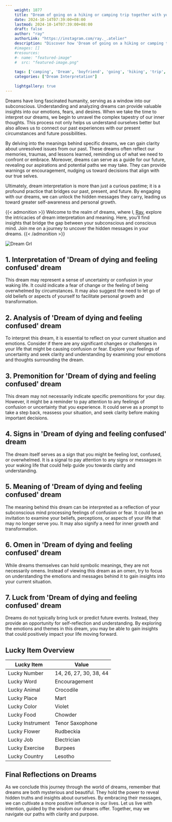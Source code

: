 ```yaml
---
    weight: 1877
    title: "Dream of going on a hiking or camping trip together with your boyfriend"  # Assuming 'title' column exists
    date: 2024-10-14T07:39:00+08:00
    lastmod: 2024-10-14T07:39:00+08:00
    draft: false
    author: "ray"
    authorLink: "https://instagram.com/ray._.atelier"
    description: "Discover how 'Dream of going on a hiking or camping trip together with your boyfriend' can interpret your future and uncover its significant meanings in your life."
    #images: []
    #resources:
    #- name: "featured-image"
    #  src: "featured-image.png"
    
    tags: ['camping', 'Dream', 'boyfriend', 'going', 'hiking', 'trip', 'together']
    categories: ["Dream Interpretation"]
    
    lightgallery: true
---
```

    
Dreams have long fascinated humanity, serving as a window into our subconscious. Understanding and analyzing dreams can provide valuable insights into our emotions, fears, and desires. When we take the time to interpret our dreams, we begin to unravel the complex tapestry of our inner thoughts. This process not only helps us understand ourselves better but also allows us to connect our past experiences with our present circumstances and future possibilities.

By delving into the meanings behind specific dreams, we can gain clarity about unresolved issues from our past. These dreams often reflect our memories, traumas, and lessons learned, reminding us of what we need to confront or embrace. Moreover, dreams can serve as a guide for our future, revealing our aspirations and potential paths we may take. They can provide warnings or encouragement, nudging us toward decisions that align with our true selves.

Ultimately, dream interpretation is more than just a curious pastime; it is a profound practice that bridges our past, present, and future. By engaging with our dreams, we can unlock the hidden messages they carry, leading us toward greater self-awareness and personal growth.

{{< admonition >}}
Welcome to the realm of dreams, where I, [Ray](https://instagram.com/ray._.atelier), explore the intricacies of dream interpretation and meaning. Here, you’ll find insights that bridge the gap between your subconscious and conscious mind. Join me on a journey to uncover the hidden messages in your dreams.
{{< /admonition >}}

![Dream Grl](https://cdn.pixabay.com/photo/2017/11/02/03/35/gothic-2910057_1280.jpg "Dream Grl")

## 1. Interpretation of 'Dream of dying and feeling confused' dream
 This dream may represent a sense of uncertainty or confusion in your waking life. It could indicate a fear of change or the feeling of being overwhelmed by circumstances. It may also suggest the need to let go of old beliefs or aspects of yourself to facilitate personal growth and transformation.

## 2. Analysis of 'Dream of dying and feeling confused' dream
 To interpret this dream, it is essential to reflect on your current situation and emotions. Consider if there are any significant changes or challenges in your life that might be causing confusion or fear. Explore your feelings of uncertainty and seek clarity and understanding by examining your emotions and thoughts surrounding the dream.

## 3. Premonition for 'Dream of dying and feeling confused' dream
 This dream may not necessarily indicate specific premonitions for your day. However, it might be a reminder to pay attention to any feelings of confusion or uncertainty that you experience. It could serve as a prompt to take a step back, reassess your situation, and seek clarity before making important decisions.

## 4. Signs in 'Dream of dying and feeling confused' dream
 The dream itself serves as a sign that you might be feeling lost, confused, or overwhelmed. It is a signal to pay attention to any signs or messages in your waking life that could help guide you towards clarity and understanding.

## 5. Meaning of 'Dream of dying and feeling confused' dream
 The meaning behind this dream can be interpreted as a reflection of your subconscious mind processing feelings of confusion or fear. It could be an invitation to examine your beliefs, perceptions, or aspects of your life that may no longer serve you. It may also signify a need for inner growth and transformation.

## 6. Omen in 'Dream of dying and feeling confused' dream
 While dreams themselves can hold symbolic meanings, they are not necessarily omens. Instead of viewing this dream as an omen, try to focus on understanding the emotions and messages behind it to gain insights into your current situation.

## 7. Luck from 'Dream of dying and feeling confused' dream
 Dreams do not typically bring luck or predict future events. Instead, they provide an opportunity for self-reflection and understanding. By exploring the emotions and themes in this dream, you may be able to gain insights that could positively impact your life moving forward.

## Lucky Item Overview
| Lucky Item          | Value              |
|---------------|--------------------|
| Lucky Number        | 14, 26, 27, 30, 38, 44  |
| Lucky Word          | Encouragement |
| Lucky Animal        | Crocodile |
| Lucky Place         | Mart     |
| Lucky Color         | Violet     |
| Lucky Food          | Chowder      |
| Lucky Instrument    | Tenor Saxophone |
| Lucky Flower        | Rudbeckia    |
| Lucky Job           | Electrician       |
| Lucky Exercise      | Burpees  |
| Lucky Country       | Lesotho    |


##  Final Reflections on Dreams

As we conclude this journey through the world of dreams, remember that dreams are both mysterious and beautiful. They hold the power to reveal hidden truths and insights about ourselves. By embracing their messages, we can cultivate a more positive influence in our lives. Let us live with intention, guided by the wisdom our dreams offer. Together, may we navigate our paths with clarity and purpose.
